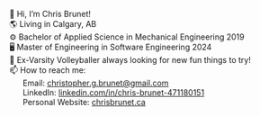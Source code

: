 👋 Hi, I’m Chris Brunet!\
🌎 Living in Calgary, AB\
⚙️ Bachelor of Applied Science in Mechanical Engineering 2019\
🖥️ Master of Engineering in Software Engineering 2024\
🏐 Ex-Varsity Volleyballer always looking for new fun things to try!\
📫 How to reach me:\
&nbsp;&nbsp;&nbsp;&nbsp;&nbsp;&nbsp;Email: christopher.g.brunet@gmail.com \
&nbsp;&nbsp;&nbsp;&nbsp;&nbsp;&nbsp;LinkedIn: [linkedin.com/in/chris-brunet-471180151](https://www.linkedin.com/in/chris-brunet-471180151/) \
&nbsp;&nbsp;&nbsp;&nbsp;&nbsp;&nbsp;Personal Website: [chrisbrunet.ca](https://chrisbrunet.ca)
